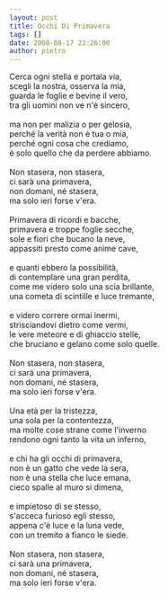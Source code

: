 ```yaml
---
layout: post
title: Occhi Di Primavera
tags: []
date: 2008-08-17 22:26:00
author: pietro
---
```

Cerca ogni stella e portala via,<br/>scegli la nostra, osserva la mia,<br/>guarda le foglie e bevine il vero,<br/>tra gli uomini non ve n'è sincero,<br/><br/>ma non per malizia o per gelosia,<br/>perché la verità non è tua o mia,<br/>perché ogni cosa che crediamo,<br/>è solo quello che da perdere abbiamo.<br/><br/>Non stasera, non stasera,<br/>ci sarà una primavera,<br/>non domani, né stasera,<br/>ma solo ieri forse v'era.<br/><br/>Primavera di ricordi e bacche,<br/>primavera e troppe foglie secche,<br/>sole e fiori che bucano la neve,<br/>appassiti presto come anime cave,<br/><br/>e quanti ebbero la possibilità,<br/>di contemplare una gran perdita,<br/>come me videro solo una scia brillante,<br/>una cometa di scintille e luce tremante,<br/><br/>e videro correre ormai inermi,<br/>strisciandovi dietro come vermi,<br/>le vere meteore e di ghiaccio stelle,<br/>che bruciano e gelano come solo quelle.<br/><br/>Non stasera, non stasera,<br/>ci sarà una primavera,<br/>non domani, né stasera,<br/>ma solo ieri forse v'era.<br/><br/>Una età per la tristezza,<br/>una sola per la contentezza,<br/>ma molte cose strane come l'inverno<br/>rendono ogni tanto la vita un inferno,<br/><br/>e chi ha gli occhi di primavera,<br/>non è un gatto che vede la sera,<br/>non è una stella che luce emana,<br/>cieco spalle al muro si dimena,<br/><br/>e impietoso di se stesso,<br/>s'acceca furioso egli stesso,<br/>appena c'è luce e la luna vede,<br/>con un tremito a fianco le siede.<br/><br/>Non stasera, non stasera,<br/>ci sarà una primavera,<br/>non domani, né stasera,<br/>ma solo ieri forse v'era.
